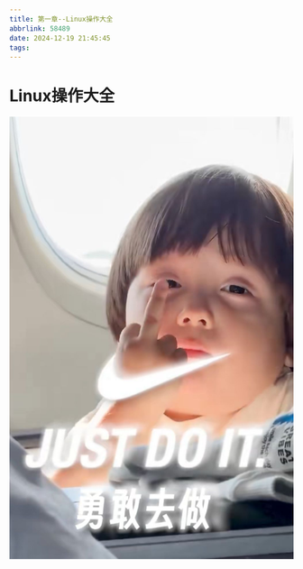 ```yaml
---
title: 第一章--Linux操作大全
abbrlink: 58489
date: 2024-12-19 21:45:45
tags:
---
```

 # **Linux操作大全**
 
 



![](./第一篇文章/god.jpg)
